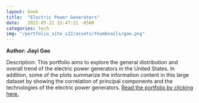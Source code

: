 ```yaml
---
layout: book
title:  "Electric Power Generators"
date:   2022-05-22 15:47:21 -0500
categories: tech
img: "/portfolio_site_s22/assets/thumbnails/gao.png"
---
```


<b>Author: Jiayi Gao</b>

Description: This portfolio aims to explore the general distribution and overall trend of the electric power
generators in the United States. In addition, some of the plots summarize the information content
in this large dataset by showing the correlation of principal components and the technologies of
the electric power generators. <a href="https://data-viz.it.wisc.edu/content/8765ac98-f394-4029-bd43-6daaa5ff4f62">Read the portfolio by clicking here.</a>

[jekyll-docs]: https://jekyllrb.com/docs/home
[jekyll-gh]:   https://github.com/jekyll/jekyll
[jekyll-talk]: https://talk.jekyllrb.com/
